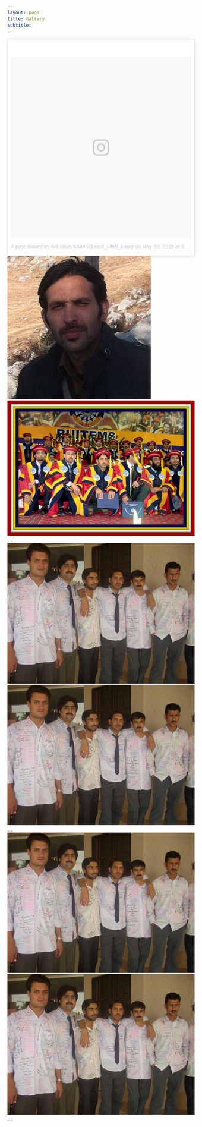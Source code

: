```yaml
---
layout: page
title: Gallery
subtitle: 
---
```




<blockquote class="instagram-media" data-instgrm-permalink="https://www.instagram.com/p/BmeNh7wAddr/?utm_source=ig_embed" data-instgrm-version="9" style=" background:#FFF; border:0; border-radius:3px; box-shadow:0 0 1px 0 rgba(0,0,0,0.5),0 1px 10px 0 rgba(0,0,0,0.15); margin: 1px; max-width:540px; min-width:326px; padding:0; width:99.375%; width:-webkit-calc(100% - 2px); width:calc(100% - 2px);"><div style="padding:8px;"> <div style=" background:#F8F8F8; line-height:0; margin-top:40px; padding:50% 0; text-align:center; width:100%;"> <div style=" background:url(data:image/png;base64,iVBORw0KGgoAAAANSUhEUgAAACwAAAAsCAMAAAApWqozAAAABGdBTUEAALGPC/xhBQAAAAFzUkdCAK7OHOkAAAAMUExURczMzPf399fX1+bm5mzY9AMAAADiSURBVDjLvZXbEsMgCES5/P8/t9FuRVCRmU73JWlzosgSIIZURCjo/ad+EQJJB4Hv8BFt+IDpQoCx1wjOSBFhh2XssxEIYn3ulI/6MNReE07UIWJEv8UEOWDS88LY97kqyTliJKKtuYBbruAyVh5wOHiXmpi5we58Ek028czwyuQdLKPG1Bkb4NnM+VeAnfHqn1k4+GPT6uGQcvu2h2OVuIf/gWUFyy8OWEpdyZSa3aVCqpVoVvzZZ2VTnn2wU8qzVjDDetO90GSy9mVLqtgYSy231MxrY6I2gGqjrTY0L8fxCxfCBbhWrsYYAAAAAElFTkSuQmCC); display:block; height:44px; margin:0 auto -44px; position:relative; top:-22px; width:44px;"></div></div><p style=" color:#c9c8cd; font-family:Arial,sans-serif; font-size:14px; line-height:17px; margin-bottom:0; margin-top:8px; overflow:hidden; padding:8px 0 7px; text-align:center; text-overflow:ellipsis; white-space:nowrap;"><a href="https://www.instagram.com/p/26Mu24mhCa/?utm_source=ig_embed" style=" color:#c9c8cd; font-family:Arial,sans-serif; font-size:14px; font-style:normal; font-weight:normal; line-height:17px; text-decoration:none;" target="_blank">A post shared by Arif Ullah Khan (@aarif_ullah_khan)</a> on <time style=" font-family:Arial,sans-serif; font-size:14px; line-height:17px;" datetime="2015-05-20T15:49:31+00:00">May 20, 2015 at 8:49am PDT</time></p></div></blockquote> <script async defer src="//www.instagram.com/embed.js"></script>

<div class="myExMul" >
    <a href="image1_b.jpg" rel="myExMul-1">
        <img alt="title 1" src="img/photos/arif3.jpg" />
    </a>
    <a href="image2_b.jpg" rel="myExMul-1">
        <img alt="title 2" src="img/photos/10437437_1237194076308109_352005160891353053_n.jpg" />
    </a>
    ...
</div>
<div class="myExMul" >
    <a href="image3_b.jpg" rel="myExMul-2">
        <img alt="title 3" src="img/photos/group1.jpg" />
    </a>
    <a href="image4_b.jpg" rel="myExMul-2">
        <img alt="title 4" src="img/photos/group1.jpg" />
    </a>
    ...
</div>
<div class="myExMul" >
    <a href="image5_b.jpg" rel="myExMul-3">
        <img alt="title 5" src="img/photos/group1.jpg" />
    </a>
    <a href="image6_b.jpg" rel="myExMul-3">
        <img alt="title 6" src="img/photos/group1.jpg" />
    </a>
    ...
</div>

